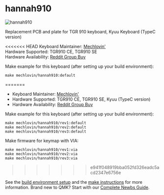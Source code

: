 # hannah910

![hannah910](https://i.imgur.com/n8WN5Z7.jpg)

Replacement PCB and plate for TGR 910 keyboard, Kyuu Keyboard (TypeC version)  

<<<<<<< HEAD
Keyboard Maintainer: [Mechlovin'](https://github.com/mechlovin)  
Hardware Supported: TGR910 CE, TGR910 SE  
Hardware Availability: [Reddit Group Buy](https://www.reddit.com/r/mechmarket/comments/dhwvbn/gb_1015_update_hannah_910_group_buy_tgr_910/)

Make example for this keyboard (after setting up your build environment):

    make mechlovin/hannah910:default
=======
* Keyboard Maintainer: [Mechlovin'](https://github.com/mechlovin)
* Hardware Supported: TGR910 CE, TGR910 SE, Kyuu (TypeC version)
* Hardware Availability: [Reddit Group Buy](https://www.reddit.com/r/mechmarket/comments/dhwvbn/gb_1015_update_hannah_910_group_buy_tgr_910/)

Make example for this keyboard (after setting up your build environment):

    make mechlovin/hannah910/rev1:default
    make mechlovin/hannah910/rev2:default
    make mechlovin/hannah910/rev3:default

Make firmware for keymap with VIA:

    make mechlovin/hannah910/rev1:via
    make mechlovin/hannah910/rev2:via
    make mechlovin/hannah910/rev3:via
>>>>>>> e941f048919bba052fd326eadc5acd2347e6756e

See the [build environment setup](https://docs.qmk.fm/#/getting_started_build_tools) and the [make instructions](https://docs.qmk.fm/#/getting_started_make_guide) for more information. Brand new to QMK? Start with our [Complete Newbs Guide](https://docs.qmk.fm/#/newbs).
